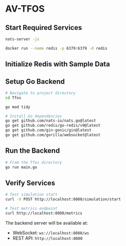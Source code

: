 # AV-TFOS

## Start Required Services

```bash
nats-server -js
```

```bash
docker run --name redis -p 6379:6379 -d redis
```

## Initialize Redis with Sample Data

## Setup Go Backend

```bash
# Navigate to project directory
cd Tfos

go mod tidy

# Install Go dependencies
go get github.com/nats-io/nats.go@latest
go get github.com/redis/go-redis/v9@latest
go get github.com/gin-gonic/gin@latest
go get github.com/gorilla/websocket@latest
```

## Run the Backend

```bash
# From the Tfos directory
go run main.go
```

## Verify Services

```bash
# Test simulation start
curl -X POST http://localhost:8080/simulation/start

# Test metrics endpoint
curl http://localhost:8080/metrics
```

The backend server will be available at:
- WebSocket: `ws://localhost:8080/ws`
- REST API: `http://localhost:8080`